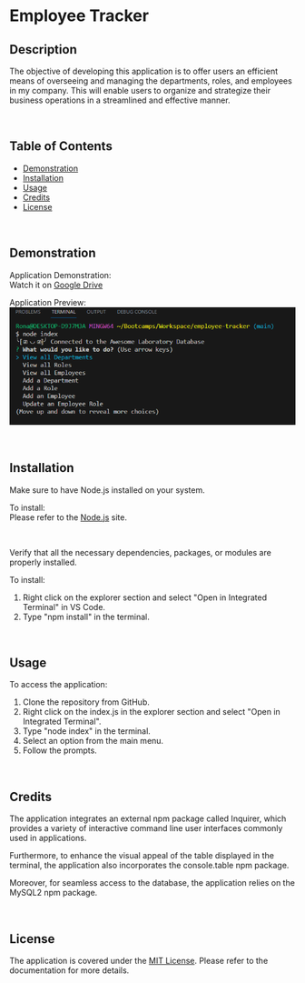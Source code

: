 # Employee Tracker

## Description

The objective of developing this application is to offer users an efficient means of overseeing and managing the departments, roles, and employees in my company. This will enable users to organize and strategize their business operations in a streamlined and effective manner.

<br>

## Table of Contents
  - [Demonstration](#demonstration)
  - [Installation](#installation)
  - [Usage](#usage)
  - [Credits](#credits)
  - [License](#license)

<br>

## Demonstration
Application Demonstration:\
Watch it on [Google Drive](https://drive.google.com/file/d/1PkfH0ziOtnXOD_chcP6sjcEdyMXliOdc/view)

Application Preview:\
![Screenshot of the integrated terminal with inquirer prompts and answers shown](/assets/images/1.png)

<br>

## Installation

Make sure to have Node.js installed on your system.

To install:\
Please refer to the [Node.js](https://nodejs.org/en/download) site.

<br>

Verify that all the necessary dependencies, packages, or modules are properly installed.

To install:
1. Right click on the explorer section and select "Open in Integrated Terminal" in VS Code.
2. Type "npm install" in the terminal.

<br>

## Usage

To access the application:

1. Clone the repository from GitHub.
2. Right click on the index.js in the explorer section and select "Open in Integrated Terminal". 
3. Type "node index" in the terminal.
4. Select an option from the main menu.
5. Follow the prompts.

<br>

## Credits

The application integrates an external npm package called Inquirer, which provides a variety of interactive command line user interfaces commonly used in applications.

Furthermore, to enhance the visual appeal of the table displayed in the terminal, the application also incorporates the console.table npm package.

Moreover, for seamless access to the database, the application relies on the MySQL2 npm package.

<br>

## License

The application is covered under the [MIT License](https://github.com/ronachen99/employee-tracker/blob/main/LICENSE). Please refer to the documentation for more details.